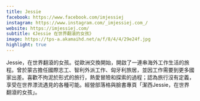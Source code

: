 ```yaml
---
title: Jessie
facebook: https://www.facebook.com/imjessiej
instagram: https://www.instagram.com/_imjessiej.com_/
website: https://imjessiej.com/
subtitle: 《Jessie 在世界翻滾的女孩》
image: https://tps-a.akamaihd.net/a/f/8/4/4/29e24f.jpg
highlight: true
---
```


Jessie，在世界翻滾的女孩。從歐洲交換開始，開啟了一連串海外工作生活的旅程。曾於蒙古擔任國際志工、智利外派工作、匈牙利旅居，並因工作需要到更多國家出差。喜歡不拘泥於形式的旅行，熱愛冒險和探索的過程；認為旅行沒有定義，享受在世界漂流遇見的各種可能。經營部落格與臉書專頁「潔西Jessie，在世界翻滾的女孩」。